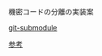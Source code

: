 機密コードの分離の実装案

[git-submodule](https://git-scm.com/book/ja/v2/Git-%E3%81%AE%E3%81%95%E3%81%BE%E3%81%96%E3%81%BE%E3%81%AA%E3%83%84%E3%83%BC%E3%83%AB-%E3%82%B5%E3%83%96%E3%83%A2%E3%82%B8%E3%83%A5%E3%83%BC%E3%83%AB)

[参考](https://qiita.com/ma2saka/items/4bd00ef6f8c240847807#git-submodule-update---init----recursive-%E3%81%A7%E5%86%8D%E5%B8%B0%E7%9A%84%E3%81%AB%E6%9B%B4%E6%96%B0%E3%81%99%E3%82%8B)
